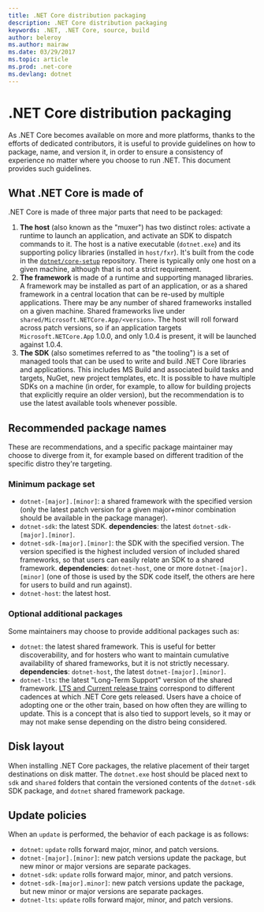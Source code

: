 ```yaml
---
title: .NET Core distribution packaging
description: .NET Core distribution packaging
keywords: .NET, .NET Core, source, build
author: beleroy
ms.author: mairaw
ms.date: 03/29/2017
ms.topic: article
ms.prod: .net-core
ms.devlang: dotnet
---
```


.NET Core distribution packaging
================================

As .NET Core becomes available on more and more platforms, thanks to the efforts of dedicated contributors, it is useful to provide guidelines on how to package, name, and version it, in order to ensure a consistency of experience no matter where you choose to run .NET.
This document provides such guidelines.

What .NET Core is made of
-------------------------

.NET Core is made of three major parts that need to be packaged:

1. **The host** (also known as the "muxer") has two distinct roles: activate a runtime to launch an application, and activate an SDK to dispatch commands to it. The host is a native executable (`dotnet.exe`) and its supporting policy libraries (installed in `host/fxr`). It's built from the code in the [`dotnet/core-setup`](https://github.com/dotnet/core-setup/) repository. There is typically only one host on a given machine, although that is not a strict requirement.
2. **The framework** is made of a runtime and supporting managed libraries. A framework may be installed as part of an application, or as a shared framework in a central location that can be re-used by multiple applications. There may be any number of shared frameworks installed on a given machine. Shared frameworks live under `shared/Microsoft.NETCore.App/<version>`. The host will roll forward across patch versions, so if an application targets `Microsoft.NETCore.App` 1.0.0, and only 1.0.4 is present, it will be launched against 1.0.4.
3. **The SDK** (also sometimes referred to as "the tooling") is a set of managed tools that can be used to write and build .NET Core libraries and applications. This includes MS Build and associated build tasks and targets, NuGet, new project templates, etc. It is possible to have multiple SDKs on a machine (in order, for example, to allow for building projects that explicitly require an older version), but the recommendation is to use the latest available tools whenever possible.

Recommended package names
-------------------------

These are recommendations, and a specific package maintainer may choose to diverge from it, for example based on different tradition of the specific distro they're targeting.

### Minimum package set

* `dotnet-[major].[minor]`: a shared framework with the specified version (only the latest patch version for a given major+minor combination should be available in the package manager).
* `dotnet-sdk`: the latest SDK. **dependencies**: the latest `dotnet-sdk-[major].[minor]`.
* `dotnet-sdk-[major].[minor]`: the SDK with the specified version. The version specified is the highest included version of included shared frameworks, so that users can easily relate an SDK to a shared framework. **dependencies**: `dotnet-host`, one or more `dotnet-[major].[minor]` (one of those is used by the SDK code itself, the others are here for users to build and run against).
* `dotnet-host`: the latest host.

### Optional additional packages

Some maintainers may choose to provide additional packages such as:

* `dotnet`: the latest shared framework. This is useful for better discoverability, and for hosters who want to maintain cumulative availability of shared frameworks, but it is not strictly necessary. **dependencies**: `dotnet-host`, the latest `dotnet-[major].[minor]`.
* `dotnet-lts`: the latest "Long-Term Support" version of the shared framework. [LTS and Current release trains](https://docs.microsoft.com/en-us/dotnet/articles/core/versions/lts-current) correspond to different cadences at which .NET Core gets released. Users have a choice of adopting one or the other train, based on how often they are willing to update. This is a concept that is also tied to support levels, so it may or may not make sense depending on the distro being considered.

Disk layout
-----------

When installing .NET Core packages, the relative placement of their target destinations on disk matter.
The `dotnet.exe` host should be placed next to `sdk` and `shared` folders that contain the versioned contents of the `dotnet-sdk` SDK package, and `dotnet` shared framework package.

Update policies
---------------

When an `update` is performed, the behavior of each package is as follows:

* `dotnet`: `update` rolls forward major, minor, and patch versions.
* `dotnet-[major].[minor]`: new patch versions update the package, but new minor or major versions are separate packages.
* `dotnet-sdk`: `update` rolls forward major, minor, and patch versions.
* `dotnet-sdk-[major].minor]`: new patch versions update the package, but new minor or major versions are separate packages.
* `dotnet-lts`: `update` rolls forward major, minor, and patch versions.
